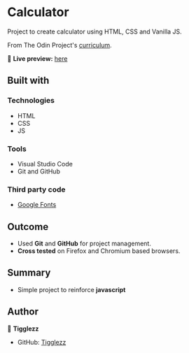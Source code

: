# Calculator

Project to create calculator using HTML, CSS and Vanilla JS.

From The Odin Project's [curriculum](https://www.theodinproject.com/courses/foundations/lessons/calculator).

🔗 **Live preview:** [here](https://tylermcgarry.website/Calculator/)

## Built with

### Technologies

* HTML
* CSS
* JS

### Tools

* Visual Studio Code
* Git and GitHub

### Third party code

* [Google Fonts](https://fonts.google.com/)

## Outcome

* Used **Git** and **GitHub** for project management.
* **Cross tested** on Firefox and Chromium based browsers.

## Summary

* Simple project to reinforce **javascript** 

## Author
👤 **Tigglezz**
* GitHub: [Tigglezz](https://github.com/tigglezz)
